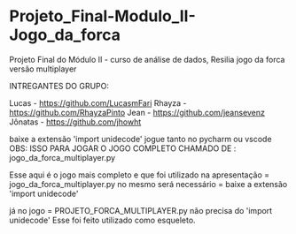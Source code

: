 # Projeto_Final-Modulo_II-Jogo_da_forca
Projeto Final do Módulo II - curso de análise de dados, Resilia
jogo da forca versão multiplayer


INTREGANTES DO GRUPO:

Lucas - https://github.com/LucasmFari
Rhayza - https://github.com/RhayzaPinto
Jean - https://github.com/jeansevenz
Jônatas - https://github.com/jhowht

baixe a extensão 'import unidecode'
jogue tanto no pycharm ou vscode
OBS: ISSO PARA JOGAR O JOGO COMPLETO CHAMADO DE : jogo_da_forca_multiplayer.py


Esse aqui é o jogo mais completo e que foi utilizado na apresentação  =   jogo_da_forca_multiplayer.py
no mesmo será necessário = baixe a extensão 'import unidecode'

já no jogo = PROJETO_FORCA_MULTIPLAYER.py  não precisa do 'import unidecode'
Esse foi feito utilizado como esqueleto.
